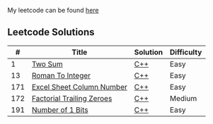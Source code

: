 My leetcode can be found [here](https://leetcode.com/u/nicholasbrar/)

## Leetcode Solutions

| #   | Title                                                                                                  | Solution                                                     | Difficulty |
|-----|--------------------------------------------------------------------------------------------------------|--------------------------------------------------------------|------------|
| 1   | [Two Sum](https://leetcode.com/problems/two-sum/description/)                                                      |[C++](solutions/1-Two-Sum.cpp)                               | Easy       |
| 13   | [Roman To Integer](https://leetcode.com/problems/roman-to-integer/description/)                   |[C++](solutions/13-Roman-To-Integer.cpp)                               | Easy      |
| 171   | [Excel Sheet Column Number](https://leetcode.com/problems/excel-sheet-column-number/description/)                   |[C++](solutions/171-Excel-Sheet-Column-Number.cpp)      | Easy      |
| 172   | [Factorial Trailing Zeroes](https://leetcode.com/problems/factorial-trailing-zeroes/description/)        |[C++](solutions/172-Factorial-Trailing-Zeroes.cpp)      | Medium      |
| 191   | [Number of 1 Bits](https://leetcode.com/problems/number-of-1-bits/description/)        |[C++](solutions/191-Number-Of-1-Bits.cpp)      | Easy      |


